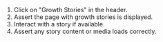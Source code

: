 1. Click on "Growth Stories" in the header.
2. Assert the page with growth stories is displayed.
3. Interact with a story if available.
4. Assert any story content or media loads correctly.